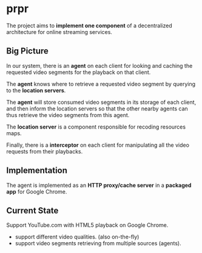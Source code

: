 prpr
====
The project aims to **implement one component** of a decentralized architecture for online streaming services.  
 
Big Picture
----
In our system, there is an **agent** on each client for looking and caching the requested video segments for the playback on that client.

The **agent** knows where to retrieve a requested video segment by querying to the **location servers**.

The **agent** will store consumed video segments in its storage of each client, and then inform the location servers so that the other nearby agents can thus retrieve the video segments from this agent.

The **location server** is a component responsible for recoding resources maps.  
 
Finally, there is a **interceptor** on each client for manipulating all the video requests from their playbacks. 

Implementation
-----
The agent is implemented as an **HTTP proxy/cache server** in a **packaged app** for Google Chrome.  

Current State
-----
Support YouTube.com with HTML5 playback on Google Chrome.
  
* support different video qualities. (also on-the-fly)  
* support video segments retrieving from multiple sources (agents).  

